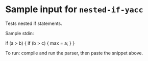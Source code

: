 # Sample input for `nested-if-yacc`

Tests nested if statements.

Sample stdin:

if (a > b) {
    if (b > c) {
        max = a;
    }
}

To run: compile and run the parser, then paste the snippet above.

